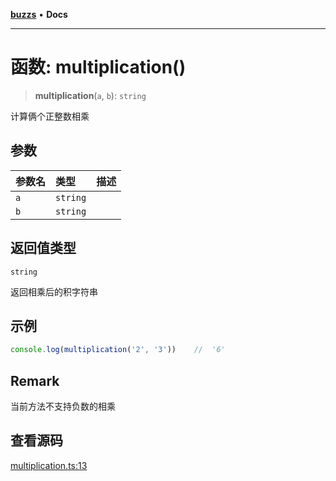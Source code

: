 [**buzzs**](../README.md) • **Docs**

***

# 函数: multiplication()

> **multiplication**(`a`, `b`): `string`

计算俩个正整数相乘

## 参数

| 参数名 | 类型 | 描述 |
| :------ | :------ | :------ |
| `a` | `string` |  |
| `b` | `string` |  |

## 返回值类型

`string`

返回相乘后的积字符串

## 示例

```ts
console.log(multiplication('2', '3'))    //  '6'
```

## Remark

当前方法不支持负数的相乘

## 查看源码

[multiplication.ts:13](https://github.com/Leexiaop/buzz/blob/1bf6be662b62c3cc29c31979dd4941f9cefb5af2/src/multiplication.ts#L13)
